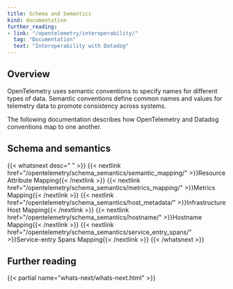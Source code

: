 ```yaml
---
title: Schema and Semantics
kind: documentation
further_reading:
- link: "/opentelemetry/interoperability/"
  tag: "Documentation"
  text: "Interoperability with Datadog"
---
```


## Overview

OpenTelemetry uses semantic conventions to specify names for different types of data. Semantic conventions define common names and values for telemetry data to promote consistency across systems.

The following documentation describes how OpenTelemetry and Datadog conventions map to one another.

## Schema and semantics

{{< whatsnext desc=" " >}}
    {{< nextlink href="/opentelemetry/schema_semantics/semantic_mapping/" >}}Resource Attribute Mapping{{< /nextlink >}}
    {{< nextlink href="/opentelemetry/schema_semantics/metrics_mapping/" >}}Metrics Mapping{{< /nextlink >}}
    {{< nextlink href="/opentelemetry/schema_semantics/host_metadata/" >}}Infrastructure Host Mapping{{< /nextlink >}}
    {{< nextlink href="/opentelemetry/schema_semantics/hostname/" >}}Hostname Mapping{{< /nextlink >}}
    {{< nextlink href="/opentelemetry/schema_semantics/service_entry_spans/" >}}Service-entry Spans Mapping{{< /nextlink >}}
{{< /whatsnext >}}

## Further reading

{{< partial name="whats-next/whats-next.html" >}}

